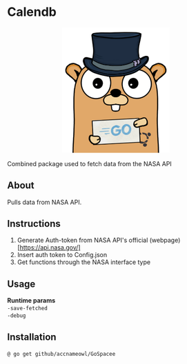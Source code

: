 # Calendb

<p align="center">
    <img src="gopher_1.png" alt="gopher" width="250"/>  
</p>
Combined package used to fetch data from the NASA API

## About
Pulls data from NASA API.  

## Instructions
1. Generate Auth-token from NASA API's official (webpage)[https://api.nasa.gov/]
2. Insert auth token to Config.json
3. Get functions through the NASA interface type

## Usage
**Runtime params**  
``-save-fetched``  
``-debug``    

## Installation
 `@ go get github/accnameowl/GoSpacee`


